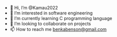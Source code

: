- 👋 Hi, I’m @Kamau2022
- 👀 I’m interested in software engineering
- 🌱 I’m currently learning C programming language
- 💞️ I’m looking to collaborate on projects
- 📫 How to reach me benkabenson@gmail.com

<!---
Kamau2022/Kamau2022 is a ✨ special ✨ repository because its `README.md` (this file) appears on your GitHub profile.
You can click the Preview link to take a look at your changes.
--->
